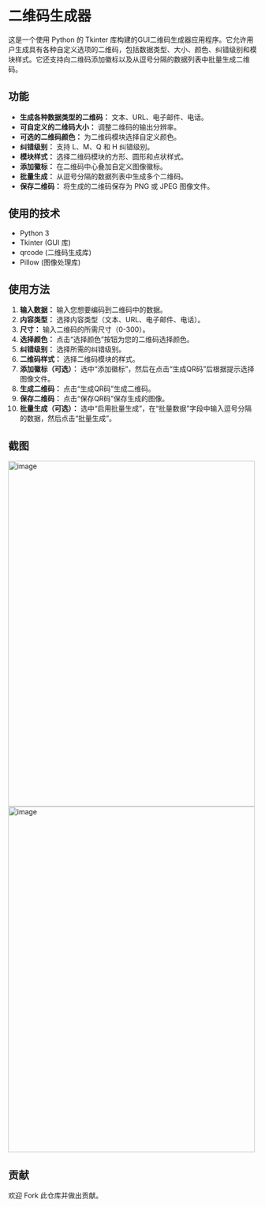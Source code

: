 # 二维码生成器

这是一个使用 Python 的 Tkinter 库构建的GUI二维码生成器应用程序。它允许用户生成具有各种自定义选项的二维码，包括数据类型、大小、颜色、纠错级别和模块样式。它还支持向二维码添加徽标以及从逗号分隔的数据列表中批量生成二维码。

## 功能

* **生成各种数据类型的二维码：** 文本、URL、电子邮件、电话。
* **可自定义的二维码大小：** 调整二维码的输出分辨率。
* **可选的二维码颜色：** 为二维码模块选择自定义颜色。
* **纠错级别：** 支持 L、M、Q 和 H 纠错级别。
* **模块样式：** 选择二维码模块的方形、圆形和点状样式。
* **添加徽标：** 在二维码中心叠加自定义图像徽标。
* **批量生成：** 从逗号分隔的数据列表中生成多个二维码。
* **保存二维码：** 将生成的二维码保存为 PNG 或 JPEG 图像文件。

## 使用的技术

* Python 3
* Tkinter (GUI 库)
* qrcode (二维码生成库)
* Pillow (图像处理库)

## 使用方法

1.  **输入数据：** 输入您想要编码到二维码中的数据。
2.  **内容类型：** 选择内容类型（文本、URL、电子邮件、电话）。
3.  **尺寸：** 输入二维码的所需尺寸（0-300）。
4.  **选择颜色：** 点击“选择颜色”按钮为您的二维码选择颜色。
5.  **纠错级别：** 选择所需的纠错级别。
6.  **二维码样式：** 选择二维码模块的样式。
7.  **添加徽标（可选）：** 选中“添加徽标”，然后在点击“生成QR码”后根据提示选择图像文件。
8.  **生成二维码：** 点击“生成QR码”生成二维码。
9.  **保存二维码：** 点击“保存QR码”保存生成的图像。
10. **批量生成（可选）：** 选中“启用批量生成”，在“批量数据”字段中输入逗号分隔的数据，然后点击“批量生成”。

## 截图

<img width="500" height="700" alt="image" src="https://github.com/user-attachments/assets/e39deff0-3318-45d9-931a-62b1f2f7ac30" />
<img width="500" height="700" alt="image" src="https://github.com/user-attachments/assets/3c2303d6-5584-4c69-8e3c-894bc5c6d283" />

## 贡献

欢迎 Fork 此仓库并做出贡献。
